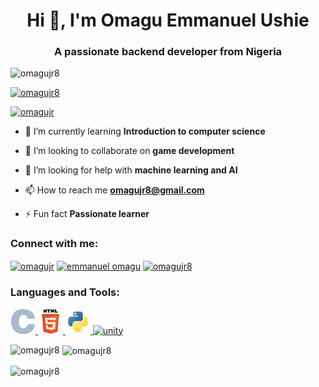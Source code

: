 <h1 align="center">Hi 👋, I'm Omagu Emmanuel Ushie</h1>
<h3 align="center">A passionate backend developer from Nigeria</h3>

<p align="left"> <img src="https://komarev.com/ghpvc/?username=omagujr8&label=Profile%20views&color=0e75b6&style=flat" alt="omagujr8" /> </p>

<p align="left"> <a href="https://github.com/ryo-ma/github-profile-trophy"><img src="https://github-profile-trophy.vercel.app/?username=omagujr8" alt="omagujr8" /></a> </p>

<p align="left"> <a href="https://twitter.com/omagujr" target="blank"><img src="https://img.shields.io/twitter/follow/omagujr?logo=twitter&style=for-the-badge" alt="omagujr" /></a> </p>

- 🌱 I’m currently learning **Introduction to computer science**

- 👯 I’m looking to collaborate on **game development**

- 🤝 I’m looking for help with **machine learning and AI**

- 📫 How to reach me **omagujr8@gmail.com**

- ⚡ Fun fact **Passionate learner**

<h3 align="left">Connect with me:</h3>
<p align="left">
<a href="https://twitter.com/omagujr" target="blank"><img align="center" src="https://raw.githubusercontent.com/rahuldkjain/github-profile-readme-generator/master/src/images/icons/Social/twitter.svg" alt="omagujr" height="30" width="40" /></a>
<a href="https://fb.com/emmanuel omagu" target="blank"><img align="center" src="https://raw.githubusercontent.com/rahuldkjain/github-profile-readme-generator/master/src/images/icons/Social/facebook.svg" alt="emmanuel omagu" height="30" width="40" /></a>
<a href="https://instagram.com/omagujr8" target="blank"><img align="center" src="https://raw.githubusercontent.com/rahuldkjain/github-profile-readme-generator/master/src/images/icons/Social/instagram.svg" alt="omagujr8" height="30" width="40" /></a>
</p>

<h3 align="left">Languages and Tools:</h3>
<p align="left"> <a href="https://www.cprogramming.com/" target="_blank" rel="noreferrer"> <img src="https://raw.githubusercontent.com/devicons/devicon/master/icons/c/c-original.svg" alt="c" width="40" height="40"/> </a> <a href="https://www.w3.org/html/" target="_blank" rel="noreferrer"> <img src="https://raw.githubusercontent.com/devicons/devicon/master/icons/html5/html5-original-wordmark.svg" alt="html5" width="40" height="40"/> </a> <a href="https://www.python.org" target="_blank" rel="noreferrer"> <img src="https://raw.githubusercontent.com/devicons/devicon/master/icons/python/python-original.svg" alt="python" width="40" height="40"/> </a> <a href="https://unity.com/" target="_blank" rel="noreferrer"> <img src="https://www.vectorlogo.zone/logos/unity3d/unity3d-icon.svg" alt="unity" width="40" height="40"/> </a> </p>

<p><img align="left" src="https://github-readme-stats.vercel.app/api/top-langs?username=omagujr8&show_icons=true&locale=en&layout=compact" alt="omagujr8" /></p>

<p>&nbsp;<img align="center" src="https://github-readme-stats.vercel.app/api?username=omagujr8&show_icons=true&locale=en" alt="omagujr8" /></p>

<p><img align="center" src="https://github-readme-streak-stats.herokuapp.com/?user=omagujr8&" alt="omagujr8" /></p>
